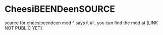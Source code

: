 # CheesiBEENDeenSOURCE
source for cheesibeendeen mod
^ says it all, you can find the mod at [LINK NOT PUBLIC YET]
